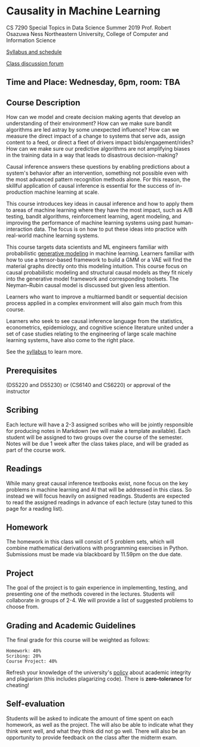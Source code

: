 # Causality in Machine Learning

CS 7290 Special Topics in Data Science
Summer 2019
Prof. Robert Osazuwa Ness
Northeastern University, College of Computer and Information Science

[Syllabus and schedule](https://github.com/robertness/causalML/blob/master/syllabus.md)

[Class discussion forum](https://piazza.com/class/jv2j4bw56an62b)
  	
## Time and Place: Wednesday, 6pm, room: TBA

## Course Description

How can we model and create decision making agents that develop an understanding of their environment? How can we make sure bandit algorithms are led astray by some unexpected influence?  How can we measure the direct impact of a change to systems that serve ads, assign content to a feed, or direct a fleet of drivers impact bids/engagement/rides?  How can we make sure our predictive algorithms are not amplifying biases in the training data in a way that leads to disastrous decision-making?

Causal inference answers these questions by enabling predictions about a system's behavior after an intervention, something not possible even with the most advanced pattern recognition methods alone.  For this reason, the skillful application of causal inference is essential for the success of in-production machine learning at scale.

This course introduces key ideas in causal inference and how to apply them to areas of machine learning where they have the most impact, such as A/B testing, bandit algorithms, reinforcement learning, agent modeling, and improving the performance of machine learning systems using past human-interaction data.  The focus is on how to put these ideas into practice with real-world machine learning systems. 

This course targets data scientists and ML engineers familiar with probabilistic [generative modeling](https://en.wikipedia.org/wiki/Generative_model) in machine learning.  Learners familiar with how to use a tensor-based framework to build a GMM or a VAE will find the material graphs directly onto this modeling intuition.  This course focus on causal probabilistic modeling and structural causal models as they fit nicely into the generative model framework and corresponding toolsets.  The Neyman–Rubin causal model is discussed but given less attention.

Learners who want to improve a multiarmed bandit or sequential decision process applied in a complex environment will also gain much from this course. 

Learners who seek to see causal inference language from the statistics, econometrics, epidemiology, and cognitive science literature united under a set of case studies relating to the engineering of large scale machine learning systems, have also come to the right place.

See the [syllabus](https://github.com/robertness/causalML/blob/master/syllabus.md) to learn more.

## Prerequisites

(DS5220 and DS5230) or (CS6140 and CS6220) or approval of the instructor

## Scribing

Each lecture will have a 2-3 assigned scribes who will be jointly responsible for producing notes in Markdown (we will make a template available). Each student will be assigned to two groups over the course of the semester. Notes will be due 1 week after the class takes place, and will be graded as part of the course work.

## Readings

While many great causal inference textbooks exist, none focus on the key problems in machine learning and AI that will be addressed in this class.  So instead we will focus heavily on assigned readings. Students are expected to read the assigned readings in advance of each lecture (stay tuned to this page for a reading list).

## Homework

The homework in this class will consist of 5 problem sets, which will combine mathematical derivations with programming exercises in Python. Submissions must be made via blackboard by 11.59pm on the due date.

## Project

The goal of the project is to gain experience in implementing, testing, and presenting one of the methods covered in the lectures. Students will collaborate in groups of 2-4. We will provide a list of suggested problems to choose from.

## Grading and Academic Guidelines

The final grade for this course will be weighted as follows:

    Homework: 40%
    Scribing: 20%
    Course Project: 40%

Refresh your knowledge of the university's [policy](http://www.northeastern.edu/osccr/academic-integrity-policy/) about academic integrity and plagiarism (this includes plagarizing code). There is **zero-tolerance** for cheating!

## Self-evaluation

Students will be asked to indicate the amount of time spent on each homework, as well as the project. The will also be able to indicate what they think went well, and what they think did not go well. There will also be an opportunity to provide feedback on the class after the midterm exam.

